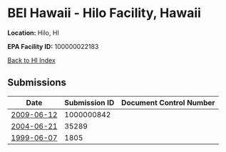 # BEI Hawaii -  Hilo Facility, Hawaii

**Location:** Hilo, HI

**EPA Facility ID:** 100000022183

[Back to HI Index](../../index.md)

## Submissions

| Date | Submission ID | Document Control Number |
|------|--------------|-------------------------|
| [2009-06-12](submissions/1000000842.md) | 1000000842 |  |
| [2004-06-21](submissions/35289.md) | 35289 |  |
| [1999-06-07](submissions/1805.md) | 1805 |  |
